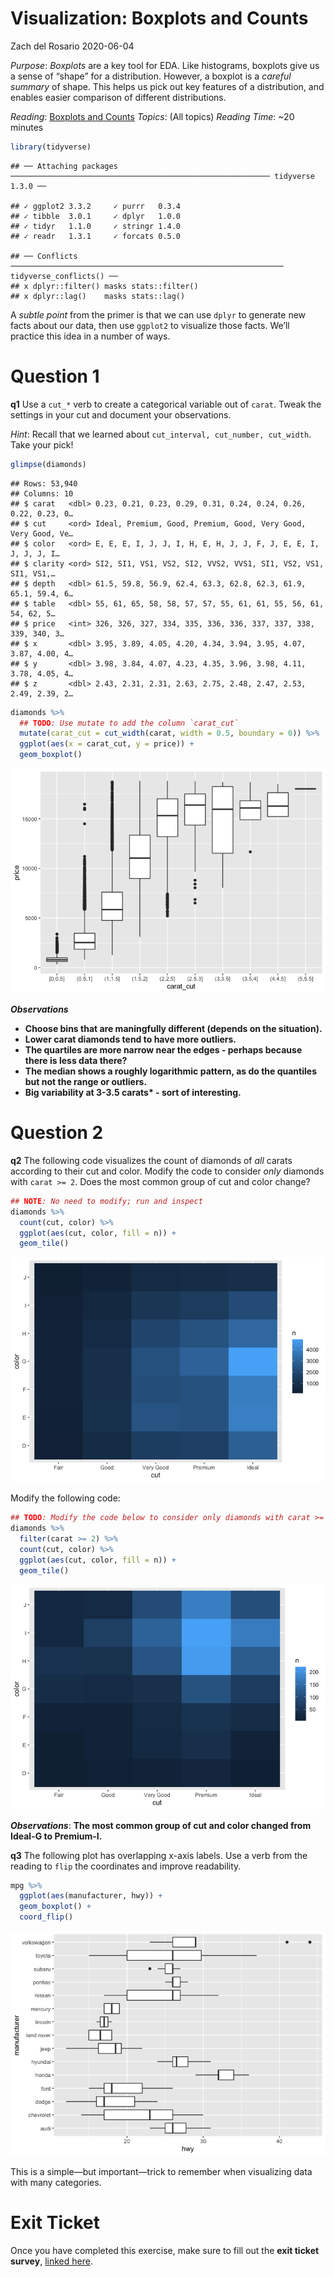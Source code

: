 Visualization: Boxplots and Counts
================
Zach del Rosario
2020-06-04

*Purpose*: *Boxplots* are a key tool for EDA. Like histograms, boxplots
give us a sense of “shape” for a distribution. However, a boxplot is a
*careful summary* of shape. This helps us pick out key features of a
distribution, and enables easier comparison of different distributions.

*Reading*: [Boxplots and
Counts](https://rstudio.cloud/learn/primers/3.4) *Topics*: (All topics)
*Reading Time*: \~20 minutes

``` r
library(tidyverse)
```

    ## ── Attaching packages ────────────────────────────────────────────────────────── tidyverse 1.3.0 ──

    ## ✓ ggplot2 3.3.2     ✓ purrr   0.3.4
    ## ✓ tibble  3.0.1     ✓ dplyr   1.0.0
    ## ✓ tidyr   1.1.0     ✓ stringr 1.4.0
    ## ✓ readr   1.3.1     ✓ forcats 0.5.0

    ## ── Conflicts ───────────────────────────────────────────────────────────── tidyverse_conflicts() ──
    ## x dplyr::filter() masks stats::filter()
    ## x dplyr::lag()    masks stats::lag()

A *subtle point* from the primer is that we can use `dplyr` to generate
new facts about our data, then use `ggplot2` to visualize those facts.
We’ll practice this idea in a number of ways.

# Question 1

**q1** Use a `cut_*` verb to create a categorical variable out of
`carat`. Tweak the settings in your cut and document your observations.

*Hint*: Recall that we learned about `cut_interval, cut_number,
cut_width`. Take your pick\!

``` r
glimpse(diamonds)
```

    ## Rows: 53,940
    ## Columns: 10
    ## $ carat   <dbl> 0.23, 0.21, 0.23, 0.29, 0.31, 0.24, 0.24, 0.26, 0.22, 0.23, 0…
    ## $ cut     <ord> Ideal, Premium, Good, Premium, Good, Very Good, Very Good, Ve…
    ## $ color   <ord> E, E, E, I, J, J, I, H, E, H, J, J, F, J, E, E, I, J, J, J, I…
    ## $ clarity <ord> SI2, SI1, VS1, VS2, SI2, VVS2, VVS1, SI1, VS2, VS1, SI1, VS1,…
    ## $ depth   <dbl> 61.5, 59.8, 56.9, 62.4, 63.3, 62.8, 62.3, 61.9, 65.1, 59.4, 6…
    ## $ table   <dbl> 55, 61, 65, 58, 58, 57, 57, 55, 61, 61, 55, 56, 61, 54, 62, 5…
    ## $ price   <int> 326, 326, 327, 334, 335, 336, 336, 337, 337, 338, 339, 340, 3…
    ## $ x       <dbl> 3.95, 3.89, 4.05, 4.20, 4.34, 3.94, 3.95, 4.07, 3.87, 4.00, 4…
    ## $ y       <dbl> 3.98, 3.84, 4.07, 4.23, 4.35, 3.96, 3.98, 4.11, 3.78, 4.05, 4…
    ## $ z       <dbl> 2.43, 2.31, 2.31, 2.63, 2.75, 2.48, 2.47, 2.53, 2.49, 2.39, 2…

``` r
diamonds %>%
  ## TODO: Use mutate to add the column `carat_cut`
  mutate(carat_cut = cut_width(carat, width = 0.5, boundary = 0)) %>% 
  ggplot(aes(x = carat_cut, y = price)) +
  geom_boxplot()
```

![](d11-e-vis03-boxplots-assignment_files/figure-gfm/q1-task-1.png)<!-- -->

***Observations***

  - **Choose bins that are maningfully different (depends on the
    situation).**
  - **Lower carat diamonds tend to have more outliers.**
  - **The quartiles are more narrow near the edges - perhaps because
    there is less data there?**
  - **The median shows a roughly logarithmic pattern, as do the
    quantiles but not the range or outliers.**
  - **Big variability at 3-3.5 carats\* - sort of interesting.**

# Question 2

**q2** The following code visualizes the count of diamonds of *all*
carats according to their cut and color. Modify the code to consider
*only* diamonds with `carat >= 2`. Does the most common group of cut and
color change?

``` r
## NOTE: No need to modify; run and inspect
diamonds %>%
  count(cut, color) %>%
  ggplot(aes(cut, color, fill = n)) +
  geom_tile()
```

![](d11-e-vis03-boxplots-assignment_files/figure-gfm/q2-ref-1.png)<!-- -->

Modify the following code:

``` r
## TODO: Modify the code below to consider only diamonds with carat >= 2
diamonds %>%
  filter(carat >= 2) %>% 
  count(cut, color) %>%
  ggplot(aes(cut, color, fill = n)) +
  geom_tile()
```

![](d11-e-vis03-boxplots-assignment_files/figure-gfm/q2-task-1.png)<!-- -->

***Observations***: **The most common group of cut and color changed
from Ideal-G to Premium-I.**

**q3** The following plot has overlapping x-axis labels. Use a verb from
the reading to `flip` the coordinates and improve readability.

``` r
mpg %>%
  ggplot(aes(manufacturer, hwy)) +
  geom_boxplot() +
  coord_flip()
```

![](d11-e-vis03-boxplots-assignment_files/figure-gfm/q3-task-1.png)<!-- -->

This is a simple—but important—trick to remember when visualizing data
with many categories.

<!-- include-exit-ticket -->

# Exit Ticket

<!-- -------------------------------------------------- -->

Once you have completed this exercise, make sure to fill out the **exit
ticket survey**, [linked
here](https://docs.google.com/forms/d/e/1FAIpQLSeuq2LFIwWcm05e8-JU84A3irdEL7JkXhMq5Xtoalib36LFHw/viewform?usp=pp_url&entry.693978880=e-vis03-boxplots-assignment.Rmd).
